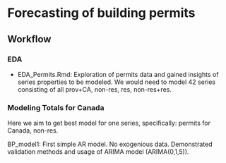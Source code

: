 # Forecasting of building permits

## Workflow

### EDA

* EDA_Permits.Rmd: Exploration of permits data and gained insights of series
properties to be modeled. We would need to model 42 series 
consisting of all prov+CA, non-res, res, non-res+res. 

### Modeling Totals for Canada

Here we aim to get best model for one series, specifically: permits for Canada,
non-res.

BP_model1: First simple AR model. No exogenious data.
Demonstrated validation methods and usage of 
ARIMA model (ARIMA(0,1,5)).


